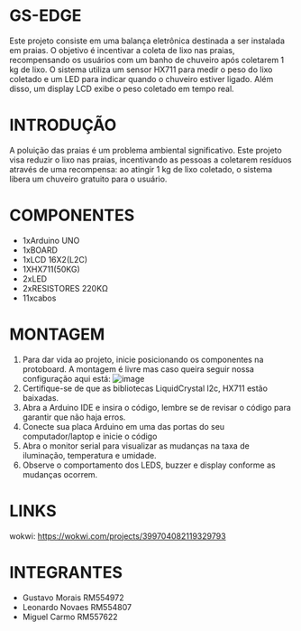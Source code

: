 # GS-EDGE
Este projeto consiste em uma balança eletrônica destinada a ser instalada em praias. O objetivo é incentivar a coleta de lixo nas praias, recompensando os usuários com um banho de chuveiro após coletarem 1 kg de lixo. O sistema utiliza um sensor HX711 para medir o peso do lixo coletado e um LED para indicar quando o chuveiro estiver ligado. Além disso, um display LCD exibe o peso coletado em tempo real.
# INTRODUÇÃO
A poluição das praias é um problema ambiental significativo. Este projeto visa reduzir o lixo nas praias, incentivando as pessoas a coletarem resíduos através de uma recompensa: ao atingir 1 kg de lixo coletado, o sistema libera um chuveiro gratuito para o usuário.
# COMPONENTES
- 1xArduino UNO
- 1xBOARD
- 1xLCD 16X2(L2C)
- 1XHX711(50KG)
- 2xLED
- 2xRESISTORES 220KΩ
- 11xcabos
# MONTAGEM
1. Para dar vida ao projeto, inicie posicionando os componentes na protoboard. A montagem é livre mas caso queira seguir nossa configuração aqui está:
![image](https://github.com/leonardonnovaes/GS-EDGE/assets/148134209/32c77b4c-fbb1-402f-8253-99f605f2e560)
2. Certifique-se de que as bibliotecas LiquidCrystal l2c, HX711 estão baixadas.
3. Abra a Arduino IDE e insira o código, lembre se de revisar o código para garantir que não haja erros.
4. Conecte sua placa Arduino em uma das portas do seu computador/laptop e inicie o código
5. Abra o monitor serial para visualizar as mudanças na taxa de iluminação, temperatura e umidade.
6. Observe o comportamento dos LEDS, buzzer e display conforme as mudanças ocorrem.
# LINKS
wokwi: https://wokwi.com/projects/399704082119329793
# INTEGRANTES
- Gustavo Morais RM554972
- Leonardo Novaes RM554807
- Miguel Carmo RM557622

